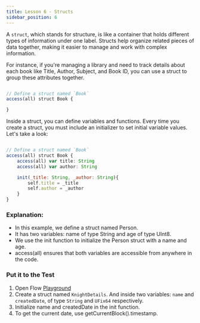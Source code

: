 ```yaml
---
title: Lesson 6 - Structs
sidebar_position: 6
---
```


A `struct`, which stands for structure, is like a container that holds different types of information under one label. Structs help organize related pieces of data together, making it easier to manage and work with complex information.

For instance, if you're managing a library and need to track details about each book like Title, Author, Subject, and Book ID, you can use a struct to group these attributes together.

```jsx

// Define a struct named `Book`
access(all) struct Book {

}

```

Inside a struct, you can define variables and functions. Every time you create a struct, you must include an initializer to set initial variable values. Let's take a look:

```jsx

// Define a struct named `Book`
access(all) struct Book {
    access(all) var title: String
    access(all) var author: String

    init(_title: String, _author: String){
        self.title = _title
        self.author = _author
    }
}

```

### **Explanation:**

- In this example, we define a struct named Person.
- It has two variables: name of type String and age of type UInt8.
- We use the init function to initialize the Person struct with a name and age.
- access(all) ensures that both variables are accessible from anywhere in the code.

### Put it to the Test

1. Open Flow [Playground](https://play.flow.com/)
2. Create a struct named `KnightDetails`. And inside two variables: `name` and `createdDate`, of type `String` and `UFix64` respectively.
3. Initialize name and createdDate in the init function.
4. To get the current date, use getCurrentBlock().timestamp.
